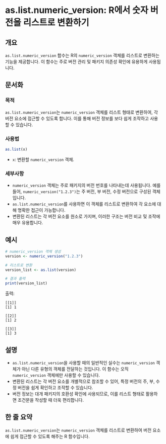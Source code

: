 <!--
Meta Description: # as.list.numeric_version: R에서 숫자 버전을 리스트로 변환하기 ## 개요 `as.list.numeric_version` 함수는 R의 `numeric_version` 객체를 리스트로 변환하는 기능을 제공합니다. 이 함수는 주로 버전 관리 및 패키지...
Meta Keywords: numeric_version, list, 리스트로, 객체를, 함수는
-->

# as.list.numeric_version: R에서 숫자 버전을 리스트로 변환하기

## 개요
`as.list.numeric_version` 함수는 R의 `numeric_version` 객체를 리스트로 변환하는 기능을 제공합니다. 이 함수는 주로 버전 관리 및 패키지 의존성 확인에 유용하게 사용됩니다.

## 문서화
### 목적
`as.list.numeric_version`는 `numeric_version` 객체를 리스트 형태로 변환하여, 각 버전 요소에 접근할 수 있도록 합니다. 이를 통해 버전 정보를 보다 쉽게 조작하고 사용할 수 있습니다.

### 사용법
```R
as.list(x)
```
- `x`: 변환할 `numeric_version` 객체.

### 세부사항
- `numeric_version` 객체는 주로 패키지의 버전 번호를 나타내는데 사용됩니다. 예를 들어, `numeric_version("1.2.3")`는 주 버전, 부 버전, 수정 버전으로 구성된 객체입니다.
- `as.list.numeric_version`를 사용하면 이 객체를 리스트로 변환하여 각 요소에 대해 명확한 접근이 가능합니다.
- 변환된 리스트는 각 버전 요소를 원소로 가지며, 이러한 구조는 버전 비교 및 조작에 매우 유용합니다.

## 예시
```R
# numeric_version 객체 생성
version <- numeric_version("1.2.3")

# 리스트로 변환
version_list <- as.list(version)

# 결과 출력
print(version_list)
```
출력:
```
[[1]]
[1] 1

[[2]]
[1] 2

[[3]]
[1] 3
```

## 설명
- `as.list.numeric_version`을 사용할 때의 일반적인 실수는 `numeric_version` 객체가 아닌 다른 유형의 객체를 전달하는 것입니다. 이 함수는 오직 `numeric_version` 객체에만 사용할 수 있습니다.
- 변환된 리스트는 각 버전 요소를 개별적으로 참조할 수 있어, 특정 버전의 주, 부, 수정 버전을 쉽게 확인하고 조작할 수 있습니다.
- 버전 정보는 대개 패키지의 호환성 확인에 사용되므로, 이를 리스트 형태로 활용하면 조건문을 작성할 때 더욱 편리합니다.

## 한 줄 요약
`as.list.numeric_version`는 `numeric_version` 객체를 리스트로 변환하여 버전 요소에 쉽게 접근할 수 있도록 해주는 R 함수입니다.